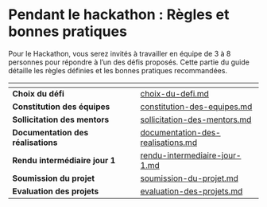 # Pendant le hackathon : Règles et bonnes pratiques

Pour le Hackathon, vous serez invités à travailler en équipe de 3 à 8 personnes pour répondre à l’un des défis proposés. Cette partie du guide détaille les règles définies et les bonnes pratiques recommandées.



<table data-view="cards"><thead><tr><th></th><th></th><th></th><th data-hidden data-card-target data-type="content-ref"></th></tr></thead><tbody><tr><td><strong>Choix du défi</strong></td><td></td><td></td><td><a href="choix-du-defi.md">choix-du-defi.md</a></td></tr><tr><td><strong>Constitution des équipes</strong></td><td></td><td></td><td><a href="constitution-des-equipes.md">constitution-des-equipes.md</a></td></tr><tr><td><strong>Sollicitation des mentors</strong></td><td></td><td></td><td><a href="sollicitation-des-mentors.md">sollicitation-des-mentors.md</a></td></tr><tr><td><strong>Documentation des réalisations</strong></td><td></td><td></td><td><a href="documentation-des-realisations.md">documentation-des-realisations.md</a></td></tr><tr><td><strong>Rendu intermédiaire jour 1</strong></td><td></td><td></td><td><a href="rendu-intermediaire-jour-1.md">rendu-intermediaire-jour-1.md</a></td></tr><tr><td><strong>Soumission du projet</strong></td><td></td><td></td><td><a href="soumission-du-projet.md">soumission-du-projet.md</a></td></tr><tr><td><strong>Evaluation des projets</strong></td><td></td><td></td><td><a href="evaluation-des-projets.md">evaluation-des-projets.md</a></td></tr></tbody></table>
